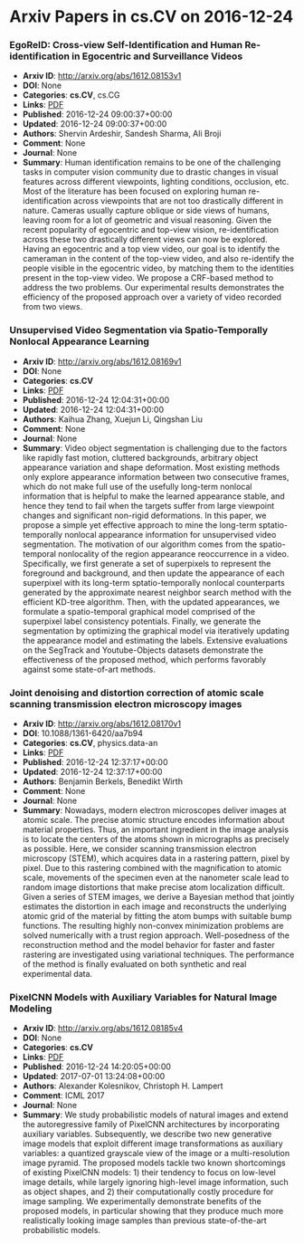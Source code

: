 # Arxiv Papers in cs.CV on 2016-12-24
### EgoReID: Cross-view Self-Identification and Human Re-identification in Egocentric and Surveillance Videos
- **Arxiv ID**: http://arxiv.org/abs/1612.08153v1
- **DOI**: None
- **Categories**: **cs.CV**, cs.CG
- **Links**: [PDF](http://arxiv.org/pdf/1612.08153v1)
- **Published**: 2016-12-24 09:00:37+00:00
- **Updated**: 2016-12-24 09:00:37+00:00
- **Authors**: Shervin Ardeshir, Sandesh Sharma, Ali Broji
- **Comment**: None
- **Journal**: None
- **Summary**: Human identification remains to be one of the challenging tasks in computer vision community due to drastic changes in visual features across different viewpoints, lighting conditions, occlusion, etc. Most of the literature has been focused on exploring human re-identification across viewpoints that are not too drastically different in nature. Cameras usually capture oblique or side views of humans, leaving room for a lot of geometric and visual reasoning. Given the recent popularity of egocentric and top-view vision, re-identification across these two drastically different views can now be explored. Having an egocentric and a top view video, our goal is to identify the cameraman in the content of the top-view video, and also re-identify the people visible in the egocentric video, by matching them to the identities present in the top-view video. We propose a CRF-based method to address the two problems. Our experimental results demonstrates the efficiency of the proposed approach over a variety of video recorded from two views.



### Unsupervised Video Segmentation via Spatio-Temporally Nonlocal Appearance Learning
- **Arxiv ID**: http://arxiv.org/abs/1612.08169v1
- **DOI**: None
- **Categories**: **cs.CV**
- **Links**: [PDF](http://arxiv.org/pdf/1612.08169v1)
- **Published**: 2016-12-24 12:04:31+00:00
- **Updated**: 2016-12-24 12:04:31+00:00
- **Authors**: Kaihua Zhang, Xuejun Li, Qingshan Liu
- **Comment**: None
- **Journal**: None
- **Summary**: Video object segmentation is challenging due to the factors like rapidly fast motion, cluttered backgrounds, arbitrary object appearance variation and shape deformation. Most existing methods only explore appearance information between two consecutive frames, which do not make full use of the usefully long-term nonlocal information that is helpful to make the learned appearance stable, and hence they tend to fail when the targets suffer from large viewpoint changes and significant non-rigid deformations. In this paper, we propose a simple yet effective approach to mine the long-term sptatio-temporally nonlocal appearance information for unsupervised video segmentation. The motivation of our algorithm comes from the spatio-temporal nonlocality of the region appearance reoccurrence in a video. Specifically, we first generate a set of superpixels to represent the foreground and background, and then update the appearance of each superpixel with its long-term sptatio-temporally nonlocal counterparts generated by the approximate nearest neighbor search method with the efficient KD-tree algorithm. Then, with the updated appearances, we formulate a spatio-temporal graphical model comprised of the superpixel label consistency potentials. Finally, we generate the segmentation by optimizing the graphical model via iteratively updating the appearance model and estimating the labels. Extensive evaluations on the SegTrack and Youtube-Objects datasets demonstrate the effectiveness of the proposed method, which performs favorably against some state-of-art methods.



### Joint denoising and distortion correction of atomic scale scanning transmission electron microscopy images
- **Arxiv ID**: http://arxiv.org/abs/1612.08170v1
- **DOI**: 10.1088/1361-6420/aa7b94
- **Categories**: **cs.CV**, physics.data-an
- **Links**: [PDF](http://arxiv.org/pdf/1612.08170v1)
- **Published**: 2016-12-24 12:37:17+00:00
- **Updated**: 2016-12-24 12:37:17+00:00
- **Authors**: Benjamin Berkels, Benedikt Wirth
- **Comment**: None
- **Journal**: None
- **Summary**: Nowadays, modern electron microscopes deliver images at atomic scale. The precise atomic structure encodes information about material properties. Thus, an important ingredient in the image analysis is to locate the centers of the atoms shown in micrographs as precisely as possible. Here, we consider scanning transmission electron microscopy (STEM), which acquires data in a rastering pattern, pixel by pixel. Due to this rastering combined with the magnification to atomic scale, movements of the specimen even at the nanometer scale lead to random image distortions that make precise atom localization difficult. Given a series of STEM images, we derive a Bayesian method that jointly estimates the distortion in each image and reconstructs the underlying atomic grid of the material by fitting the atom bumps with suitable bump functions. The resulting highly non-convex minimization problems are solved numerically with a trust region approach. Well-posedness of the reconstruction method and the model behavior for faster and faster rastering are investigated using variational techniques. The performance of the method is finally evaluated on both synthetic and real experimental data.



### PixelCNN Models with Auxiliary Variables for Natural Image Modeling
- **Arxiv ID**: http://arxiv.org/abs/1612.08185v4
- **DOI**: None
- **Categories**: **cs.CV**
- **Links**: [PDF](http://arxiv.org/pdf/1612.08185v4)
- **Published**: 2016-12-24 14:20:05+00:00
- **Updated**: 2017-07-01 13:24:08+00:00
- **Authors**: Alexander Kolesnikov, Christoph H. Lampert
- **Comment**: ICML 2017
- **Journal**: None
- **Summary**: We study probabilistic models of natural images and extend the autoregressive family of PixelCNN architectures by incorporating auxiliary variables. Subsequently, we describe two new generative image models that exploit different image transformations as auxiliary variables: a quantized grayscale view of the image or a multi-resolution image pyramid. The proposed models tackle two known shortcomings of existing PixelCNN models: 1) their tendency to focus on low-level image details, while largely ignoring high-level image information, such as object shapes, and 2) their computationally costly procedure for image sampling. We experimentally demonstrate benefits of the proposed models, in particular showing that they produce much more realistically looking image samples than previous state-of-the-art probabilistic models.



